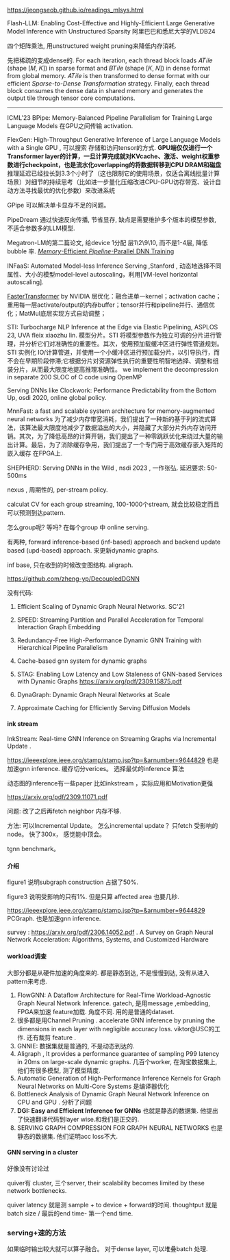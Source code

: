 https://jeongseob.github.io/readings_mlsys.html

Flash-LLM: Enabling Cost-Effective and Highly-Efficient Large Generative Model Inference with Unstructured Sparsity  阿里巴巴和悉尼大学的VLDB24

四个矩阵乘法, 用unstructured weight pruning来降低内存消耗.

先把稀疏的变成dense的. For each iteration, each thread block loads 𝐴𝑇𝑖𝑙𝑒 (shape [𝑀, 𝐾]) in sparse format and 𝐵𝑇𝑖𝑙𝑒 (shape [𝐾, 𝑁]) in dense format from global memory. 𝐴𝑇𝑖𝑙𝑒 is then transformed to dense format with our efficient *Sparse-to-Dense Transformation* strategy.   Finally, each thread block consumes the dense data in shared memory and generates the output tile through tensor core computations.

---

 ICML'23 BPipe: Memory-Balanced Pipeline Parallelism for Training Large Language Models  在GPU之间传输 activation. 

FlexGen: High-Throughput Generative Inference of Large Language Models with a Single GPU  , 可以搜索 存储和访问tensor的方式.  **GPU端仅仅进行一个Transformer layer的计算，一旦计算完成就对KVcache、激活、weight权重参数进行checkpoint，也是流水化overlapping的将数据转移到CPU DRAM和磁盘**   推理延迟已经拉长到3.3个小时了（这也限制它的使用场景，仅适合离线批量计算场景）对细节的持续思考（比如进一步量化压缩改进CPU-GPU访存带宽、设计自动方法寻找最优的优化参数）来改进系统

GPipe 可以解决单卡显存不足的问题。 

PipeDream 通过快速反向传播, 节省显存, 缺点是需要维护多个版本的模型参数, 不适合参数多的LLM模型. 

Megatron-LM的第二篇论文, 给device 1分配 层1\2\9\10, 而不是1-4层, 降低bubble 率. [*Memory*-Efficient *Pipeline*-Parallel DNN Training](https://zhuanlan.zhihu.com/p/650744349)  

INFaaS: Automated Model-less Inference Serving  ,Stanford  , 动态地选择不同属性、大小的模型model-level autoscaling，利用[VM-level horizontal autoscaling]. 

[FasterTransformer](https://link.zhihu.com/?target=https%3A//github.com/NVIDIA/FasterTransformer) by NVIDIA  层优化：融合进单一kernel；activation cache；重用每一层activate/output的内存buffer；tensor并行和pipeline并行、通信优化；MatMul底层实现方式自动调整；

STI: Turbocharge NLP Inference at the Edge via Elastic Pipelining, ASPLOS 23, UVA  fleix xiaozhu lin.   模型分片。STI 将模型参数作为独立可调的分片进行管理，并分析它们对准确性的重要性。其次，使用预加载缓冲区进行弹性管道规划。STI 实例化 IO/计算管道，并使用一个小缓冲区进行预加载分片，以引导执行，而不会在早期阶段停滞;它根据分片对资源弹性执行的重要性明智地选择、调整和组装分片，从而最大限度地提高推理准确性。   we implement the decompression in separate 200 SLOC of C code using OpenMP

Serving DNNs like Clockwork: Performance Predictability from the Bottom Up, osdi 2020,   online global policy. 

 MnnFast: a fast and scalable system architecture for memory-augmented neural networks 为了减少内存带宽消耗，我们提出了一种新的基于列的流式算法，该算法最大限度地减少了数据溢出的大小，并隐藏了大部分片外内存访问开销。其次，为了降低高昂的计算开销，我们提出了一种零跳跃优化来绕过大量的输出计算。最后，为了消除缓存争用，我们提出了一个专门用于高效缓存嵌入矩阵的嵌入缓存 在FPGA上. 



SHEPHERD: Serving DNNs in the Wild , nsdi 2023 , 一作张弘. 延迟要求: 50-500ms 

nexus , 周期性的, per-stream policy.

calculat CV for each group streaming, 100-1000个stream, 就会比较稳定而且可以预测到达pattern.

怎么group呢? 等吗?   在每个group 中 online serving. 

有两种,  forward inference-based (inf-based) approach and backend update based (upd-based) approach. 来更新dynamic graphs.

inf base, 只在收到的时候改变图结构. aligraph.

https://github.com/zheng-yp/DecoupledDGNN

没有代码:

1. Efficient Scaling of Dynamic Graph Neural Networks. SC'21

2. SPEED: Streaming Partition and Parallel Acceleration for Temporal Interaction Graph Embedding

3. Redundancy-Free High-Performance Dynamic GNN Training with Hierarchical Pipeline Parallelism

4. Cache-based gnn system for dynamic graphs
5. STAG: Enabling Low Latency and Low Staleness of GNN-based Services with Dynamic Graphs https://arxiv.org/pdf/2309.15875.pdf
6. DynaGraph: Dynamic Graph Neural Networks at Scale
7. Approximate Caching for Efficiently Serving Diffusion Models 

#### ink stream 

InkStream: Real-time GNN Inference on Streaming Graphs via Incremental Update . 

 https://ieeexplore.ieee.org/stamp/stamp.jsp?tp=&arnumber=9644829  也是加速gnn inference.  缓存切分verices。 选择最优的inference 算法

动态图的inference有一些paper 比如inkstream ，实际应用和Motivation更强

https://arxiv.org/pdf/2309.11071.pdf

问题: 改了之后再fetch neighbor 内存不够.

方法: 可以Incremental Update。 怎么incremental update？  只fetch 受影响的node。  快了300x， 感觉能中顶会。

tgnn benchmark。

#### 介绍

figure1 说明subgraph construction 占据了50%.

figure3 说明受影响的只有1%. 但是只算 affected area 也要几秒.

https://ieeexplore.ieee.org/stamp/stamp.jsp?tp=&arnumber=9644829  PCGraph. 也是加速gnn inference.

survey : https://arxiv.org/pdf/2306.14052.pdf   . A Survey on Graph Neural Network Acceleration: Algorithms, Systems, and Customized Hardware

#### workload调查

大部分都是从硬件加速的角度来的.  都是静态到达, 不是慢慢到达, 没有从进入pattern来考虑.  

1. FlowGNN: A Dataflow Architecture for Real-Time Workload-Agnostic Graph Neural Network Inference.  gatech,  是用message ,embedding, FPGA来加速 feature加载. 角度不同.    用的是普通的dataset.
2. 很多都是用Channel Pruning .  accelerate GNN inference by pruning the dimensions in each layer with negligible accuracy loss. viktor@USC的工作.  还有裁剪 feature .
3. GNNIE: 数据集就是普通的, 不是动态到达的. 
4. Aligraph , It provides a performance guarantee of sampling P99 latency in 20ms on large-scale dynamic graphs.   几百个worker, 在淘宝数据集上,  他们有很多模型, 测了模型精度.
5. Automatic Generation of High-Performance Inference Kernels for Graph Neural Networks on Multi-Core Systems 是编译器优化
6. Bottleneck Analysis of Dynamic Graph Neural Network Inference on CPU and GPU . 分析了问题
7. **DGI: Easy and Efficient Inference for GNNs** 也就是静态的数据集. 他提出了快速翻译代码到layer wise.和我们是正交的. 
8. SERVING GRAPH COMPRESSION FOR GRAPH NEURAL NETWORKS 也是静态的数据集. 他们证明acc loss不大. 

#### GNN serving in a cluster 

好像没有讨论过

quiver有 cluster, 三个server,  their scalability becomes limited by these network bottlenecks.

quiver latency 就是测 sample +  to device + forward的时间. thoughtput  就是batch size / 最后的end time- 第一个end time.

### serving+速的方法

如果临时输出较大就可以算子融合。 对于dense layer, 可以堆叠batch 处理.

